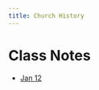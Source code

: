 ```yaml
---
title: Church History
---
```


# Class Notes

- [Jan 12](notes/Spring%202024/Church%20History/Class%20Notes/Jan%2012.md)